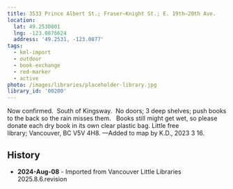 ```yaml
---
title: 3533 Prince Albert St.; Fraser—Knight St.; E. 19th—20th Ave.
location:
  lat: 49.2530801
  lng: -123.0876624
  address: '49.2531, -123.0877'
tags:
  - kml-import
  - outdoor
  - book-exchange
  - red-marker
  - active
photo: /images/libraries/placeholder-library.jpg
library_id: '00200'
---
```

Now confirmed.  South of Kingsway. 
 No doors; 3 deep shelves; push books to the back so the rain misses them.  
Books still might get wet, so please donate each dry book in its own clear plastic bag.
Little free library; Vancouver, BC V5V 4H8.
—Added to map by K.D., 2023 3 16. 

## History
- **2024-Aug-08** - Imported from Vancouver Little Libraries 2025.8.6.revision

